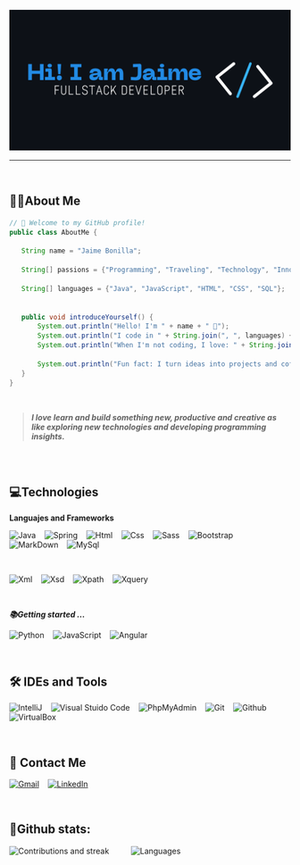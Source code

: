 <!--<h1 align="center">Hi , I'm Jaime <img src="https://media.giphy.com/media/hvRJCLFzcasrR4ia7z/giphy.gif" width="35"></h1>-->

![Banner](https://github.com/JaimeBonBol/JaimeBonBol/blob/main/banner.png)

---

</br>

##  👨‍💻About Me

 ``` java
// 👋 Welcome to my GitHub profile!
public class AboutMe {

    String name = "Jaime Bonilla";

    String[] passions = {"Programming", "Traveling", "Technology", "Innovation"};

    String[] languages = {"Java", "JavaScript", "HTML", "CSS", "SQL"};


    public void introduceYourself() {
        System.out.println("Hello! I'm " + name + " 👋");
        System.out.println("I code in " + String.join(", ", languages) + " 💻");
        System.out.println("When I'm not coding, I love: " + String.join(", ", passions) + " 🌟");

        System.out.println("Fun fact: I turn ideas into projects and coffee into code ☕🚀");
    }
}
```
</br>

> ***I love learn and build something new, productive and creative as like exploring new technologies and developing programming insights.***


</br>
</br>
  
##  💻Technologies
**Languajes and Frameworks**

  ![Java](https://img.shields.io/badge/java-%23ED8B00.svg?style=for-the-badge&logo=openjdk&logoColor=white)&nbsp;&nbsp;&nbsp;
  ![Spring](https://img.shields.io/badge/Spring-6DB33F?style=for-the-badge&logo=spring&logoColor=white)&nbsp;&nbsp;&nbsp;
  ![Html](https://img.shields.io/badge/HTML5-E34F26?style=for-the-badge&logo=html5&logoColor=white)&nbsp;&nbsp;&nbsp;
  ![Css](https://img.shields.io/badge/CSS3-1572B6?style=for-the-badge&logo=css3&logoColor=white)&nbsp;&nbsp;&nbsp;
  ![Sass](https://img.shields.io/badge/Sass-CC6699?style=for-the-badge&logo=sass&logoColor=white)&nbsp;&nbsp;&nbsp;
  ![Bootstrap](https://img.shields.io/badge/Bootstrap-563D7C?style=for-the-badge&logo=bootstrap&logoColor=white)&nbsp;&nbsp;&nbsp;
  ![MarkDown](https://img.shields.io/badge/Markdown-000000?style=for-the-badge&logo=markdown&logoColor=white)&nbsp;&nbsp;&nbsp;
  ![MySql](https://img.shields.io/badge/MySQL-005C84?style=for-the-badge&logo=mysql&logoColor=white)&nbsp;&nbsp;&nbsp;

</br>

  ![Xml](https://img.shields.io/badge/XML-FF6600?style=for-the-badge&logo=xml&logoColor=white)&nbsp;&nbsp;&nbsp;
  ![Xsd](https://img.shields.io/badge/XSD-00599C?style=for-the-badge&logo=xsd&logoColor=white)&nbsp;&nbsp;&nbsp;
  ![Xpath](https://img.shields.io/badge/XPath-CC0000?style=for-the-badge&logo=xpath&logoColor=white)&nbsp;&nbsp;&nbsp;
  ![Xquery](https://img.shields.io/badge/XQuery-7D4698?style=for-the-badge&logo=xquery&logoColor=white)&nbsp;&nbsp;&nbsp;

</br>

***📚Getting started ...***

  ![Python](https://img.shields.io/badge/python-3670A0?style=for-the-badge&logo=python&logoColor=ffdd54)&nbsp;&nbsp;&nbsp;
  ![JavaScript](https://img.shields.io/badge/JavaScript-323330?style=for-the-badge&logo=javascript&logoColor=F7DF1E)&nbsp;&nbsp;&nbsp;
  ![Angular](https://img.shields.io/badge/Angular-DD0031?style=for-the-badge&logo=angular&logoColor=white)&nbsp;&nbsp;&nbsp;


</br>



## 🛠 IDEs and Tools
  ![IntelliJ](https://img.shields.io/badge/IntelliJ_IDEA-000000?style=for-the-badge&logo=intellij-idea&logoColor=blue)&nbsp;&nbsp;&nbsp;
  ![Visual Stuido Code](https://img.shields.io/badge/VSCode-0078D4?style=for-the-badge&logo=visual%20studio%20code&logoColor=white)&nbsp;&nbsp;&nbsp;
  ![PhpMyAdmin](https://img.shields.io/badge/phpmyadmin-6C78AF?style=for-the-badge&logo=phpmyadmin&logoColor=white)&nbsp;&nbsp;&nbsp;
  ![Git](https://img.shields.io/badge/Git-F05032?style=for-the-badge&logo=git&logoColor=white)&nbsp;&nbsp;&nbsp;
  ![Github](https://img.shields.io/badge/GitHub-100000?style=for-the-badge&logo=github&logoColor=white)&nbsp;&nbsp;&nbsp;
  ![VirtualBox](https://img.shields.io/badge/VirtualBox-183A61?style=for-the-badge&logo=virtualbox&logoColor=white)&nbsp;&nbsp;&nbsp;
  
<!--If you prefer to see the repository in spanish, you can do it here: <a href="https://github.com/JaimeBonBol/JaimeBonBol/blob/main/READMESPANISH.md">Spanish</a>-->

</br>

## 📩 Contact Me  
[![Gmail](https://img.shields.io/badge/example@gmail.com-D14836?style=for-the-badge&logo=gmail&logoColor=white)](mailto:example@gmail.com)&nbsp;&nbsp;&nbsp;
[![LinkedIn](https://img.shields.io/badge/LinkedIn-0A66C2?style=for-the-badge&logo=linkedin&logoColor=white)]()

</br>


## 🚀Github stats:

![Contributions and streak](https://git-hub-streak-stats.vercel.app/?user=JaimeBonBol&theme=transparent)
&nbsp;&nbsp;&nbsp;&nbsp;&nbsp;&nbsp;&nbsp;&nbsp;
![Languages](https://github-readme-stats.vercel.app/api/top-langs/?username=JaimeBonBol&theme=transparent&layout=compact)

